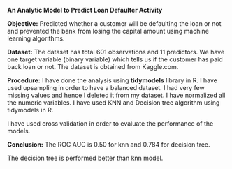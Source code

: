 **An Analytic Model to Predict Loan Defaulter Activity**

**Objective:**
Predicted whether a customer will be defaulting the loan or not and
prevented the bank from losing the capital amount using machine learning algorithms. 

**Dataset:**
The dataset has total 601 observations and 11 predictors. We have one target variable (binary variable) which tells us if the customer has paid back loan or not. The dataset is obtained from Kaggle.com.

**Procedure:**
I have done the analysis using **tidymodels** library in R.
I have used upsampling in order to have a balanced dataset. I had very few missing values and hence I deleted it from my dataset.
I have normalized all the numeric variables.
I have used KNN and Decision tree algorithm using tidymodels in R. 

I have used cross validation in order to evaluate the performance of the models. 


**Conclusion:**
The ROC AUC is 0.50 for knn and 0.784 for decision tree.

The decision tree is performed better than knn model. 
